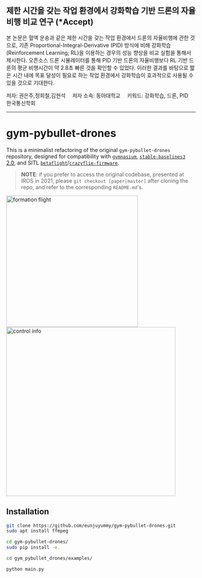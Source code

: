 ## 제한 시간을 갖는 작업 환경에서 강화학습 기반 드론의 자율비행 비교 연구 (*Accept)

 본 논문은 혈액 운송과 같은 제한 시간을 갖는 작업 환경에서 드론의 자율비행에 관한 것으로, 기존 Proportional-Integral-Derivative (PID) 방식에 비해 강화학습(Reinforcement Learning; RL)을 이용하는 경우의 성능 향상을 비교 실험을 통해서 제시한다. 오픈소스 드론 시뮬레이터를 통해 PID 기반 드론의 자율비행보다 RL 기반 드론의 평균 비행시간이 약 2.8초 빠른 것을 확인할 수 있었다. 이러한 결과를 바탕으로 짧은 시간 내에 목표 달성이 필요로 하는 작업 환경에서 강화학습이 효과적으로 사용될 수 있을 것으로 기대한다.

저자: 권은주,정희철,김현석
 저자 소속: 동아대학교 
 키워드: 강화학습, 드론, PID 한국통신학회
 
---
# gym-pybullet-drones 

This is a minimalist refactoring of the original `gym-pybullet-drones` repository, designed for compatibility with [`gymnasium`](https://github.com/Farama-Foundation/Gymnasium), [`stable-baselines3` 2.0](https://github.com/DLR-RM/stable-baselines3/pull/1327), and SITL [`betaflight`](https://github.com/betaflight/betaflight)/[`crazyflie-firmware`](https://github.com/bitcraze/crazyflie-firmware/).

> **NOTE**: if you prefer to access the original codebase, presented at IROS in 2021, please `git checkout [paper|master]` after cloning the repo, and refer to the corresponding `README.md`'s.

<img src="files/readme_images/helix.gif" alt="formation flight" width="350"> <img src="files/readme_images/helix.png" alt="control info" width="450">

## Installation

```sh
git clone https://github.com/eunjuyummy/gym-pybullet-drones.git
sudo apt install ffmpeg

cd gym-pybullet-drones/
sudo pip install -e.

cd gym_pybullet_drones/examples/

python main.py
```
